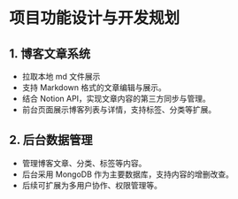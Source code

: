# 项目功能设计与开发规划

## 1. 博客文章系统

- 拉取本地 md 文件展示
- 支持 Markdown 格式的文章编辑与展示。
- 结合 Notion API，实现文章内容的第三方同步与管理。
- 前台页面展示博客列表与详情，支持标签、分类等扩展。

## 2. 后台数据管理

- 管理博客文章、分类、标签等内容。
- 后台采用 MongoDB 作为主要数据库，支持内容的增删改查。
- 后续可扩展为多用户协作、权限管理等。
